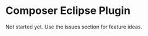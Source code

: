 Composer Eclipse Plugin
=======================


Not started yet. Use the issues section for feature ideas.

